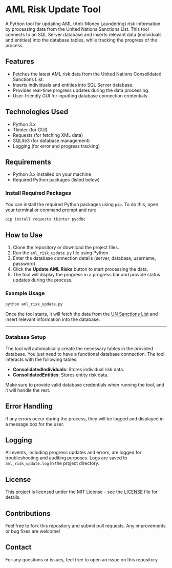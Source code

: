 
# AML Risk Update Tool

A Python tool for updating AML (Anti-Money Laundering) risk information by processing data from the United Nations Sanctions List. This tool connects to an SQL Server database and inserts relevant data (individuals and entities) into the database tables, while tracking the progress of the process.

## Features
- Fetches the latest AML risk data from the United Nations Consolidated Sanctions List.
- Inserts individuals and entities into SQL Server database.
- Provides real-time progress updates during the data processing.
- User-friendly GUI for inputting database connection credentials.

## Technologies Used
- Python 3.x
- Tkinter (for GUI)
- Requests (for fetching XML data)
- SQLite3 (for database management)
- Logging (for error and progress tracking)

## Requirements
- Python 3.x installed on your machine
- Required Python packages (listed below)

### Install Required Packages

You can install the required Python packages using `pip`. To do this, open your terminal or command prompt and run:

```bash
pip install requests tkinter pyodbc
```

## How to Use
1. Clone the repository or download the project files.
2. Run the `aml_risk_update.py` file using Python.
3. Enter the database connection details (server, database, username, password).
4. Click the **Update AML Risks** button to start processing the data.
5. The tool will display the progress in a progress bar and provide status updates during the process.

### Example Usage

```bash
python aml_risk_update.py
```

Once the tool starts, it will fetch the data from the [UN Sanctions List](https://scsanctions.un.org/resources/xml/en/consolidated.xml) and insert relevant information into the database.

---

### Database Setup

The tool will automatically create the necessary tables in the provided database. You just need to have a functional database connection. The tool interacts with the following tables:

- **ConsolidatedIndividuals**: Stores individual risk data.
- **ConsolidatedEntities**: Stores entity risk data.

Make sure to provide valid database credentials when running the tool, and it will handle the rest.

## Error Handling
If any errors occur during the process, they will be logged and displayed in a message box for the user.

## Logging
All events, including progress updates and errors, are logged for troubleshooting and auditing purposes. Logs are saved to `aml_risk_update.log` in the project directory.

## License
This project is licensed under the MIT License - see the [LICENSE](LICENSE) file for details.

## Contributions
Feel free to fork this repository and submit pull requests. Any improvements or bug fixes are welcome!

## Contact
For any questions or issues, feel free to open an issue on this repository